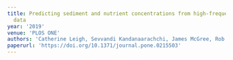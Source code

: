 ```yaml
---
title: Predicting sediment and nutrient concentrations from high-frequency water-quality
  data
year: '2019'
venue: 'PLOS ONE'
authors: 'Catherine Leigh, Sevvandi Kandanaarachchi, James McGree, Rob J. Hyndman, Omar Alsibai, Kerrie Mengersen and Erin Peterson'
paperurl: 'https://doi.org/10.1371/journal.pone.0215503'
---
```



